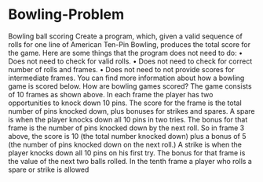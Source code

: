 # Bowling-Problem

Bowling ball scoring
Create a program, which, given a valid sequence of rolls for one line of American Ten-Pin Bowling, produces
the total score for the game. Here are some things that the program does not need to do:
• Does not need to check for valid rolls.
• Does not need to check for correct number of rolls and frames.
• Does not need to not provide scores for intermediate frames.
You can find more information about how a bowling game is scored below.
How are bowling games scored?
The game consists of 10 frames as shown above. In each frame the player has two opportunities to knock
down 10 pins. The score for the frame is the total number of pins knocked down, plus bonuses for strikes and
spares.
A spare is when the player knocks down all 10 pins in two tries. The bonus for that frame is the number of pins
knocked down by the next roll. So in frame 3 above, the score is 10 (the total number knocked down) plus a
bonus of 5 (the number of pins knocked down on the next roll.)
A strike is when the player knocks down all 10 pins on his first try. The bonus for that frame is the value of the
next two balls rolled.
In the tenth frame a player who rolls a spare or strike is allowed
